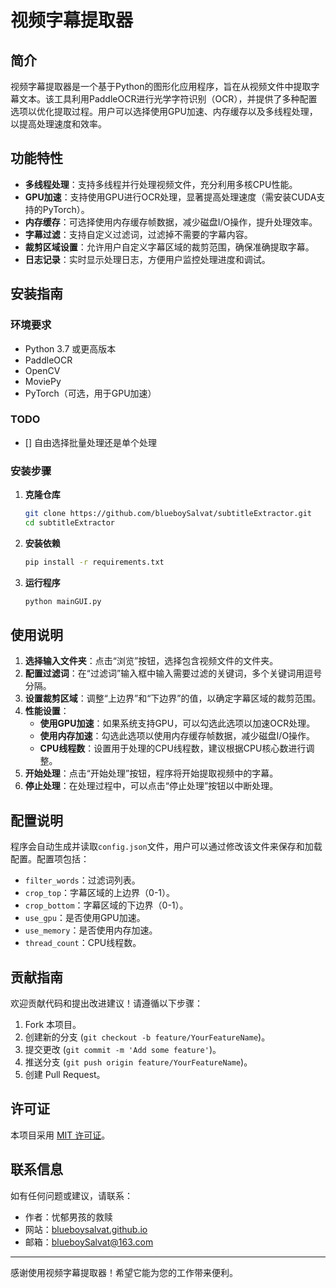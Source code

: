 # 视频字幕提取器

## 简介

视频字幕提取器是一个基于Python的图形化应用程序，旨在从视频文件中提取字幕文本。该工具利用PaddleOCR进行光学字符识别（OCR），并提供了多种配置选项以优化提取过程。用户可以选择使用GPU加速、内存缓存以及多线程处理，以提高处理速度和效率。

## 功能特性

- **多线程处理**：支持多线程并行处理视频文件，充分利用多核CPU性能。
- **GPU加速**：支持使用GPU进行OCR处理，显著提高处理速度（需安装CUDA支持的PyTorch）。
- **内存缓存**：可选择使用内存缓存帧数据，减少磁盘I/O操作，提升处理效率。
- **字幕过滤**：支持自定义过滤词，过滤掉不需要的字幕内容。
- **裁剪区域设置**：允许用户自定义字幕区域的裁剪范围，确保准确提取字幕。
- **日志记录**：实时显示处理日志，方便用户监控处理进度和调试。

## 安装指南

### 环境要求

- Python 3.7 或更高版本
- PaddleOCR
- OpenCV
- MoviePy
- PyTorch（可选，用于GPU加速）

### TODO
- [] 自由选择批量处理还是单个处理

### 安装步骤

1. **克隆仓库**

   ```bash
   git clone https://github.com/blueboySalvat/subtitleExtractor.git
   cd subtitleExtractor
   ```

2. **安装依赖**

   ```bash
   pip install -r requirements.txt
   ```

3. **运行程序**

   ```bash
   python mainGUI.py
   ```

## 使用说明

1. **选择输入文件夹**：点击“浏览”按钮，选择包含视频文件的文件夹。
2. **配置过滤词**：在“过滤词”输入框中输入需要过滤的关键词，多个关键词用逗号分隔。
3. **设置裁剪区域**：调整“上边界”和“下边界”的值，以确定字幕区域的裁剪范围。
4. **性能设置**：
   - **使用GPU加速**：如果系统支持GPU，可以勾选此选项以加速OCR处理。
   - **使用内存加速**：勾选此选项以使用内存缓存帧数据，减少磁盘I/O操作。
   - **CPU线程数**：设置用于处理的CPU线程数，建议根据CPU核心数进行调整。
5. **开始处理**：点击“开始处理”按钮，程序将开始提取视频中的字幕。
6. **停止处理**：在处理过程中，可以点击“停止处理”按钮以中断处理。

## 配置说明

程序会自动生成并读取`config.json`文件，用户可以通过修改该文件来保存和加载配置。配置项包括：

- `filter_words`：过滤词列表。
- `crop_top`：字幕区域的上边界（0-1）。
- `crop_bottom`：字幕区域的下边界（0-1）。
- `use_gpu`：是否使用GPU加速。
- `use_memory`：是否使用内存加速。
- `thread_count`：CPU线程数。

## 贡献指南

欢迎贡献代码和提出改进建议！请遵循以下步骤：

1. Fork 本项目。
2. 创建新的分支 (`git checkout -b feature/YourFeatureName`)。
3. 提交更改 (`git commit -m 'Add some feature'`)。
4. 推送分支 (`git push origin feature/YourFeatureName`)。
5. 创建 Pull Request。

## 许可证

本项目采用 [MIT 许可证](LICENSE)。

## 联系信息

如有任何问题或建议，请联系：

- 作者：忧郁男孩的救赎
- 网站：[blueboysalvat.github.io](https://blueboysalvat.github.io/)
- 邮箱：blueboySalvat@163.com

---

感谢使用视频字幕提取器！希望它能为您的工作带来便利。